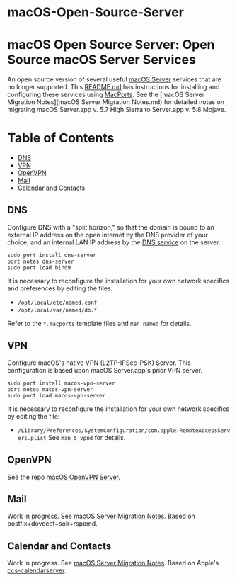 macOS-Open-Source-Server
========================

# macOS Open Source Server: Open Source macOS Server Services

An open source version of several useful [macOS
Server](https://apps.apple.com/us/app/macos-server/id883878097?mt=12)
services that are no longer supported. This [README.md](README.md) has
instructions for installing and configuring these services using
[MacPorts](https://www.macports.org).  See the [macOS Server Migration
Notes](macOS Server Migration Notes.md) for detailed notes on
migrating macOS Server.app v. 5.7 High Sierra to Server.app v. 5.8
Mojave.


Table of Contents
=================
  * [DNS](#dns)
  * [VPN](#vpn)
  * [OpenVPN](#openvpn)
  * [Mail](#mail)
  * [Calendar and Contacts](#calendar-and-contacts)


## DNS

Configure DNS with a "split horizon," so that the domain is bound to
an external IP address on the open internet by the DNS provider of
your choice, and an internal LAN IP address by the [DNS service](#dns)
on the server.

```
sudo port install dns-server
port notes dns-server
sudo port load bind9
```

It is necessary to reconfigure the installation for your own network
specifics and preferences by editing the files:
  
* `/opt/local/etc/named.conf`
* `/opt/local/var/named/db.*`
  
Refer to the `*.macports` template files and `man named` for details.


## VPN

Configure macOS's native VPN (L2TP-IPSec-PSK) Server. This
configuration is based upon macOS Server.app's prior VPN server.

```
sudo port install macos-vpn-server
port notes macos-vpn-server
sudo port load macos-vpn-server
```

It is necessary to reconfigure the installation for your own network
specifics by editing the file:
* `/Library/Preferences/SystemConfiguration/com.apple.RemoteAccessServers.plist`
See `man 5 vpnd` for details.


## OpenVPN

See the repo [macOS OpenVPN Server](https://github.com/essandess/macos-openvpn-server).


## Mail

Work in progress. See [macOS Server Migration Notes](./macOS%20Server%20Migration%20Notes.md#mail). Based on postfix+dovecot+solr+rspamd.


## Calendar and Contacts

Work in progress. See [macOS Server Migration Notes](./macOS%20Server%20Migration%20Notes.md#calendar-and-contacts). Based on Apple's
[ccs-calendarserver](https://github.com/apple/ccs-calendarserver).

